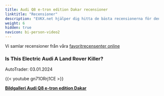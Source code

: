 ```yaml
---
title: Audi Q8 e-tron edition Dakar recensioner
linktitle: "Recensioner"
description: "EVKX.net hjälper dig hitta de bästa recensionerna för denna modell."
weight: 6
hidden: true
navicon: bi-person-video2
---
```

Vi samlar recensioner från våra [favoritrecensenter online](../../../../../guides/evreviewers/)

<div class="container text-center shadow p-2 pe-4 mb-5 bg-body-tertiary rounded border">
<h3>Is This Electric Audi A Land Rover Killer?</h3>
<p>AutoTrader: 03.01.2024</p>

{{< youtube gn71ORrj1CE >}}

</div>
<div class="mt-3 mb-3">
<a href="../gallery/" class="text-decoration-none text-black">
<strong><i class="bi-arrow-left"></i>Bildgalleri  </strong>
</a>
<a href="../" class="text-decoration-none text-black float-end">
<strong>Audi Q8 e-tron edition Dakar <i class="bi-arrow-right"></i></strong>
</a>
</div>
